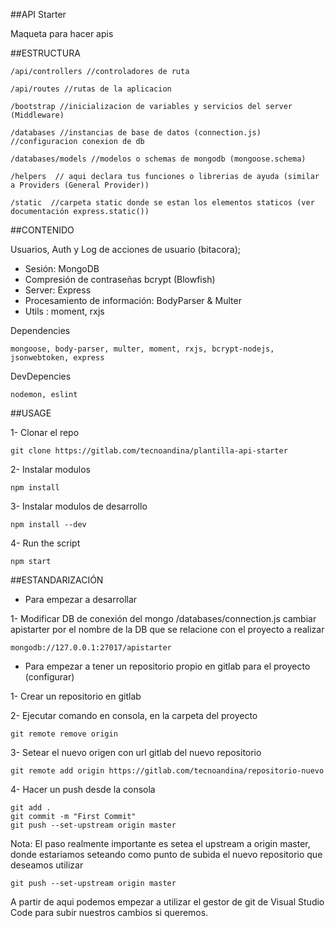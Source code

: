 ##API Starter

Maqueta para hacer apis

##ESTRUCTURA

```
/api/controllers //controladores de ruta
```

```
/api/routes //rutas de la aplicacion
```

```
/bootstrap //inicializacion de variables y servicios del server (Middleware)
```

```
/databases //instancias de base de datos (connection.js) //configuracion conexion de db
```

```
/databases/models //modelos o schemas de mongodb (mongoose.schema)
```

```
/helpers  // aqui declara tus funciones o librerias de ayuda (similar a Providers (General Provider))
```

```
/static  //carpeta static donde se estan los elementos staticos (ver documentación express.static())
```

##CONTENIDO

Usuarios, Auth y Log de acciones de usuario (bitacora);

- Sesión: MongoDB
- Compresión de contraseñas bcrypt (Blowfish)
- Server: Express
- Procesamiento de información: BodyParser & Multer
- Utils : moment, rxjs

Dependencies

    mongoose, body-parser, multer, moment, rxjs, bcrypt-nodejs, jsonwebtoken, express

DevDepencies

    nodemon, eslint

##USAGE

1- Clonar el repo
```
git clone https://gitlab.com/tecnoandina/plantilla-api-starter
```
2- Instalar modulos
```
npm install
```
3- Instalar modulos de desarrollo
```
npm install --dev
```
4- Run the script
```
npm start
```

##ESTANDARIZACIÓN

- Para empezar a desarrollar

1- Modificar DB de conexión del mongo /databases/connection.js cambiar apistarter por el nombre de la DB que se relacione con el proyecto a realizar
```
mongodb://127.0.0.1:27017/apistarter
```

- Para empezar a tener un repositorio propio en gitlab para el proyecto (configurar)

1- Crear un repositorio en gitlab

2- Ejecutar comando en consola, en la carpeta del proyecto

```
git remote remove origin
```

3- Setear el nuevo origen con url gitlab del nuevo repositorio

```
git remote add origin https://gitlab.com/tecnoandina/repositorio-nuevo
```

4- Hacer un push desde la consola

```
git add .
git commit -m "First Commit"
git push --set-upstream origin master
```

Nota: El paso realmente importante es setea el upstream a origin master, donde estariamos seteando como punto de subida el nuevo repositorio que deseamos utilizar

```
git push --set-upstream origin master
```

A partir de aqui podemos empezar a utilizar el gestor de git de Visual Studio Code para subir nuestros cambios si queremos.
